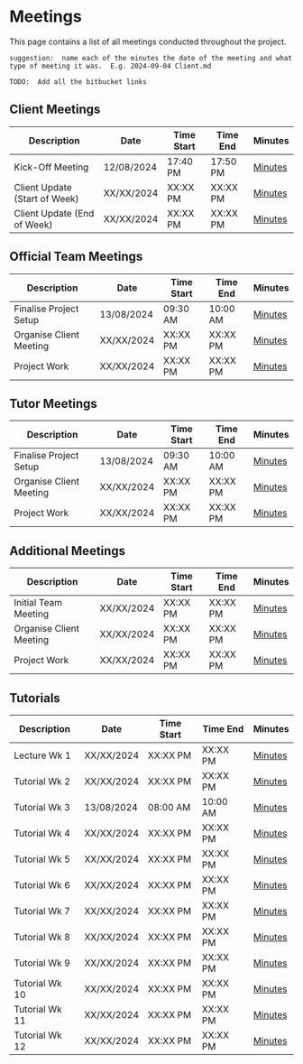 # Meetings

This page contains a list of all meetings conducted throughout the project.  

`suggestion:  name each of the minutes the date of the meeting and what type of meeting it was.  E.g. 2024-09-04 Client.md`

`TODO:  Add all the bitbucket links`

## Client Meetings

| Description | Date | Time Start | Time End | Minutes |
|--|--|--|--|--|
| Kick-Off Meeting | 12/08/2024 | 17:40 PM | 17:50 PM | [Minutes]() |
| Client Update (Start of Week) | XX/XX/2024 | XX:XX PM | XX:XX PM | [Minutes]() |
| Client Update (End of Week) | XX/XX/2024 | XX:XX PM | XX:XX PM | [Minutes]() |


## Official Team Meetings

| Description | Date | Time Start | Time End | Minutes |
|--|--|--|--|--|
| Finalise Project Setup | 13/08/2024 | 09:30 AM | 10:00 AM | [Minutes]() |
| Organise Client Meeting | XX/XX/2024 | XX:XX PM | XX:XX PM | [Minutes]() |
| Project Work | XX/XX/2024 | XX:XX PM | XX:XX PM | [Minutes]() |

## Tutor Meetings

| Description | Date | Time Start | Time End | Minutes |
|--|--|--|--|--|
| Finalise Project Setup | 13/08/2024 | 09:30 AM | 10:00 AM | [Minutes]() |
| Organise Client Meeting | XX/XX/2024 | XX:XX PM | XX:XX PM | [Minutes]() |
| Project Work | XX/XX/2024 | XX:XX PM | XX:XX PM | [Minutes]() |

## Additional Meetings

| Description | Date | Time Start | Time End | Minutes |
|--|--|--|--|--|
| Initial Team Meeting | XX/XX/2024 | XX:XX PM | XX:XX PM | [Minutes]() |
| Organise Client Meeting | XX/XX/2024 | XX:XX PM | XX:XX PM | [Minutes]() |
| Project Work | XX/XX/2024 | XX:XX PM | XX:XX PM | [Minutes]() |

## Tutorials

| Description | Date | Time Start | Time End | Minutes |
|--|--|--|--|--|
| Lecture Wk 1 | XX/XX/2024 | XX:XX PM | XX:XX PM | [Minutes]() |
| Tutorial Wk 2 | XX/XX/2024 | XX:XX PM | XX:XX PM | [Minutes]() |
| Tutorial Wk 3 | 13/08/2024 | 08:00 AM | 10:00 AM | [Minutes]() |
| Tutorial Wk 4 | XX/XX/2024 | XX:XX PM | XX:XX PM | [Minutes]() |
| Tutorial Wk 5 | XX/XX/2024 | XX:XX PM | XX:XX PM | [Minutes]() |
| Tutorial Wk 6 | XX/XX/2024 | XX:XX PM | XX:XX PM | [Minutes]() |
| Tutorial Wk 7 | XX/XX/2024 | XX:XX PM | XX:XX PM | [Minutes]() |
| Tutorial Wk 8 | XX/XX/2024 | XX:XX PM | XX:XX PM | [Minutes]() |
| Tutorial Wk 9 | XX/XX/2024 | XX:XX PM | XX:XX PM | [Minutes]() |
| Tutorial Wk 10 | XX/XX/2024 | XX:XX PM | XX:XX PM | [Minutes]() |
| Tutorial Wk 11 | XX/XX/2024 | XX:XX PM | XX:XX PM | [Minutes]() |
| Tutorial Wk 12 | XX/XX/2024 | XX:XX PM | XX:XX PM | [Minutes]() |
